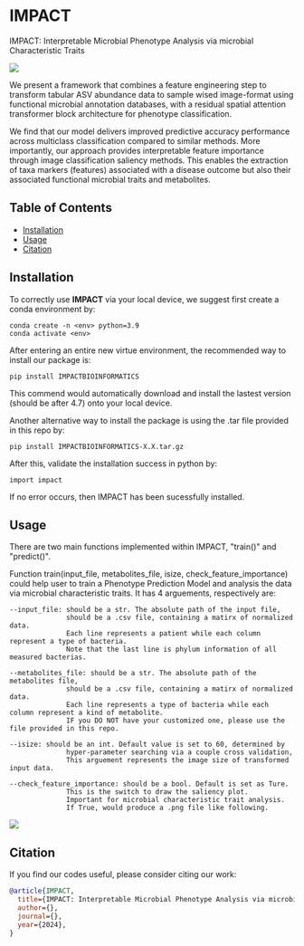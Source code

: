 # IMPACT
IMPACT: Interpretable Microbial Phenotype Analysis via microbial Characteristic Traits

![](https://github.com/Wenze18/IMPACT/blob/main/IMPACT.png)

We present a framework that combines a feature engineering step to transform tabular ASV abundance data to sample wised image-format using functional microbial annotation databases, with a residual spatial attention transformer block architecture for phenotype classification. 

We find that our model delivers improved predictive accuracy performance across multiclass classification compared to similar methods. More importantly, our approach provides interpretable feature importance through image classification saliency methods. This enables the extraction of taxa markers (features) associated with a disease outcome but also their associated functional microbial traits and metabolites.


## Table of Contents

* [Installation](#Installation)
* [Usage](#Usage)
* [Citation](#Citation)


## Installation

To correctly use **IMPACT** via your local device, we suggest first create a conda environment by:

~~~shell
conda create -n <env> python=3.9
conda activate <env>
~~~

After entering an entire new virtue environment, the recommended way to install our package is:

~~~shell
pip install IMPACTBIOINFORMATICS
~~~
This commend would automatically download and install the lastest version (should be after 4.7) onto your local device.

Another alternative way to install the package is using the .tar file provided in this repo by:

~~~shell
pip install IMPACTBIOINFORMATICS-X.X.tar.gz
~~~

After this, validate the installation success in python by:

~~~shell
import impact
~~~
If no error occurs, then IMPACT has been sucessfully installed.

## Usage

There are two main functions implemented within IMPACT, "train()" and "predict()".

Function train(input_file, metabolites_file, isize, check_feature_importance) could help user to train a Phenotype Prediction Model and analysis the data via microbial characteristic traits. It has 4 arguements, respectively are:

~~~shell
--input_file: should be a str. The absolute path of the input file,
              should be a .csv file, containing a matirx of normalized data.
              Each line represents a patient while each column represent a type of bacteria.
              Note that the last line is phylum information of all measured bacterias.

--metabolites_file: should be a str. The absolute path of the metabolites file,
              should be a .csv file, containing a matirx of normalized data.
              Each line represents a type of bacteria while each column represent a kind of metabolite. 
              IF you DO NOT have your customized one, please use the file provided in this repo.

--isize: should be an int. Default value is set to 60, determined by
              hyper-parameter searching via a couple cross validation,
              This arguement represents the image size of transformed input data.

--check_feature_importance: should be a bool. Default is set as Ture.
              This is the switch to draw the saliency plot.
              Important for microbial characteristic trait analysis.
              If True, would produce a .png file like following.
~~~
![](https://github.com/Wenze18/IMPACT/blob/main/IMPACT.png)


## Citation

If you find our codes useful, please consider citing our work:

~~~bibtex
@article{IMPACT,
  title={IMPACT: Interpretable Microbial Phenotype Analysis via microbial Characteristic Traits},
  author={},
  journal={},
  year={2024},
}
~~~
